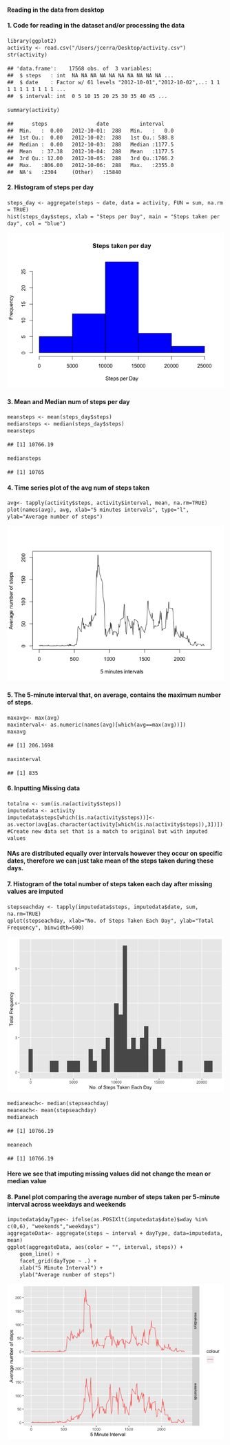 #### Reading in the data from desktop

#### 1. Code for reading in the dataset and/or processing the data

    library(ggplot2)
    activity <- read.csv("/Users/jcerra/Desktop/activity.csv")
    str(activity)

    ## 'data.frame':    17568 obs. of  3 variables:
    ##  $ steps   : int  NA NA NA NA NA NA NA NA NA NA ...
    ##  $ date    : Factor w/ 61 levels "2012-10-01","2012-10-02",..: 1 1 1 1 1 1 1 1 1 1 ...
    ##  $ interval: int  0 5 10 15 20 25 30 35 40 45 ...

    summary(activity)

    ##      steps                date          interval     
    ##  Min.   :  0.00   2012-10-01:  288   Min.   :   0.0  
    ##  1st Qu.:  0.00   2012-10-02:  288   1st Qu.: 588.8  
    ##  Median :  0.00   2012-10-03:  288   Median :1177.5  
    ##  Mean   : 37.38   2012-10-04:  288   Mean   :1177.5  
    ##  3rd Qu.: 12.00   2012-10-05:  288   3rd Qu.:1766.2  
    ##  Max.   :806.00   2012-10-06:  288   Max.   :2355.0  
    ##  NA's   :2304     (Other)   :15840

#### 2. Histogram of steps per day

    steps_day <- aggregate(steps ~ date, data = activity, FUN = sum, na.rm = TRUE)
    hist(steps_day$steps, xlab = "Steps per Day", main = "Steps taken per day", col = "blue")

![](./figures/unnamed-chunk-2-1.png)

#### 3. Mean and Median num of steps per day

    meansteps <- mean(steps_day$steps)
    mediansteps <- median(steps_day$steps)
    meansteps

    ## [1] 10766.19

    mediansteps

    ## [1] 10765

#### 4. Time series plot of the avg num of steps taken

    avg<- tapply(activity$steps, activity$interval, mean, na.rm=TRUE)
    plot(names(avg), avg, xlab="5 minutes intervals", type="l", ylab="Average number of steps")

![](./figures/unnamed-chunk-4-1.png)

#### 5. The 5-minute interval that, on average, contains the maximum number of steps.

    maxavg<- max(avg)
    maxinterval<- as.numeric(names(avg)[which(avg==max(avg))])
    maxavg

    ## [1] 206.1698

    maxinterval

    ## [1] 835

#### 6. Inputting Missing data

    totalna <- sum(is.na(activity$steps))
    imputedata <- activity
    imputedata$steps[which(is.na(activity$steps))]<- as.vector(avg[as.character(activity[which(is.na(activity$steps)),3])])
    #Create new data set that is a match to original but with imputed values

#### NAs are distributed equally over intervals however they occur on specific dates, therefore we can just take mean of the steps taken during these days.

#### 7. Histogram of the total number of steps taken each day after missing values are imputed

    stepseachday <- tapply(imputedata$steps, imputedata$date, sum, na.rm=TRUE)
    qplot(stepseachday, xlab="No. of Steps Taken Each Day", ylab="Total Frequency", binwidth=500)

![](./figures/unnamed-chunk-7-1.png)

    medianeach<- median(stepseachday)
    meaneach<- mean(stepseachday)
    medianeach

    ## [1] 10766.19

    meaneach

    ## [1] 10766.19

#### Here we see that imputing missing values did not change the mean or median value

#### 8. Panel plot comparing the average number of steps taken per 5-minute interval across weekdays and weekends

    imputedata$dayType<- ifelse(as.POSIXlt(imputedata$date)$wday %in% c(0,6), "weekends","weekdays")
    aggregateData<- aggregate(steps ~ interval + dayType, data=imputedata, mean)
    ggplot(aggregateData, aes(color = "", interval, steps)) + 
        geom_line() +
        facet_grid(dayType ~ .) +
        xlab("5 Minute Interval") + 
        ylab("Average number of steps")

![](./figures/unnamed-chunk-8-1.png)
